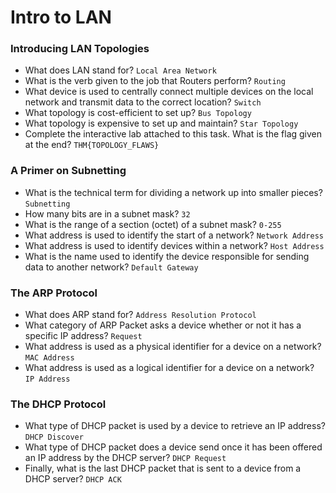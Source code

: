 # Intro to LAN

### Introducing LAN Topologies
- What does LAN stand for? `Local Area Network` <br />
- What is the verb given to the job that Routers perform? `Routing` <br />
- What device is used to centrally connect multiple devices on the local network and transmit data to the correct location? `Switch` <br />
- What topology is cost-efficient to set up? `Bus Topology` <br />
- What topology is expensive to set up and maintain? `Star Topology` <br />
- Complete the interactive lab attached to this task. What is the flag given at the end? `THM{TOPOLOGY_FLAWS}` <br />

### A Primer on Subnetting
- What is the technical term for dividing a network up into smaller pieces? `Subnetting` <br />
- How many bits are in a subnet mask? `32` <br />
- What is the range of a section (octet) of a subnet mask? `0-255` <br />
- What address is used to identify the start of a network? `Network Address` <br />
- What address is used to identify devices within a network? `Host Address` <br />
- What is the name used to identify the device responsible for sending data to another network? `Default Gateway` <br />

### The ARP Protocol
- What does ARP stand for? `Address Resolution Protocol` <br />
- What category of ARP Packet asks a device whether or not it has a specific IP address? `Request` <br />
- What address is used as a physical identifier for a device on a network? `MAC Address` <br />
- What address is used as a logical identifier for a device on a network? `IP Address` <br />

### The DHCP Protocol
- What type of DHCP packet is used by a device to retrieve an IP address? `DHCP Discover` <br />
- What type of DHCP packet does a device send once it has been offered an IP address by the DHCP server? `DHCP Request` <br />
- Finally, what is the last DHCP packet that is sent to a device from a DHCP server? `DHCP ACK` <br />
